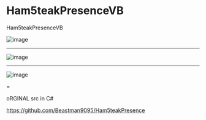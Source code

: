 # Ham5teakPresenceVB
Ham5teakPresenceVB

![image](https://user-images.githubusercontent.com/74623428/208123536-95d44279-ed69-4501-b67a-6fe1dd748b4f.png)

-- --

![image](https://user-images.githubusercontent.com/74623428/208123628-ae8c37c0-6519-4139-bbae-6e29607dbaff.png)

-- --
![image](https://user-images.githubusercontent.com/74623428/208123695-3eaa0007-2350-415d-a64a-7556ab6ee82f.png)

=

oRGINAL src in C#

https://github.com/Beastman9095/Ham5teakPresence
